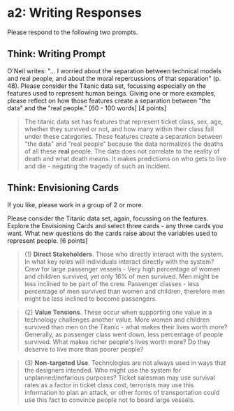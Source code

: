 # a2: Writing Responses
Please  respond to the following two prompts.
## Think: Writing Prompt
O'Neil writes: "... I worried about the separation between technical models and real people, and about the moral repercussions of that separation" (p. 48). Please consider the Titanic data set, focussing especially on the features used to represent human beings. Giving one or more examples, please reflect on how those features create a separation between "the data" and the "real people." [60 - 100 words] [4 points]

> The titanic data set has features that represent ticket class, sex, age, whether they survived or not, and how many within their class fall under these categories. These features create a separation between "the data" and "real people" because the data normalizes the deaths of all these **real** people. The data does not correlate to the reality of death and what death means. It makes predictions on who gets to live and die - negating the tragedy of such an incident.

## Think: Envisioning Cards
If you like, please work in a group of 2 or more.

Please consider the Titanic data set, again, focussing on the features. Explore the Envisioning Cards and select three cards - any three cards you want. What new questions do the cards raise about the variables used to represent people. [6 points]

> (1) **Direct Stakeholders**. Those who directly interact with the system. In what key roles will individuals interact directly with the system? Crew for large passenger vessels - Very high percentage of women and children survived, yet only 16% of men survived. Men might be less inclined to be part of the crew.
Passenger classes - less percentage of men survived than women and children, therefore men might be less inclined to become passengers.

> (2)  **Value Tensions**. These occur when supporting one value in a technology challenges another value. More women and children survived than men on the Titanic - what makes their lives worth more? Generally, as passenger class went down, less percentage of people survived. What makes richer people's lives worth more? Do they deserve to live more than poorer people?

> (3)  **Non-targeted Use**. Technologies are not always used in ways that the designers intended. Who might use the system for unplanned/nefarious purposes? Ticket salesman may use survival rates as a factor in ticket class cost, terrorists may use this information to plan an attack, or other forms of transportation could use this fact to convince people not to board large vessels.
